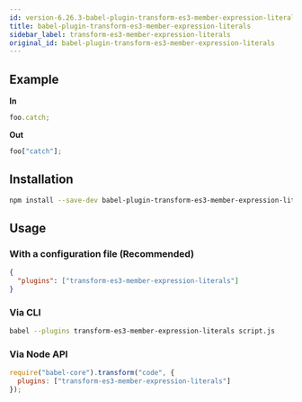 ```yaml
---
id: version-6.26.3-babel-plugin-transform-es3-member-expression-literals
title: babel-plugin-transform-es3-member-expression-literals
sidebar_label: transform-es3-member-expression-literals
original_id: babel-plugin-transform-es3-member-expression-literals
---
```


## Example

**In**

```javascript
foo.catch;
```

**Out**

```javascript
foo["catch"];
```

## Installation

```sh
npm install --save-dev babel-plugin-transform-es3-member-expression-literals
```

## Usage

### With a configuration file (Recommended)

```json
{
  "plugins": ["transform-es3-member-expression-literals"]
}
```

### Via CLI

```sh
babel --plugins transform-es3-member-expression-literals script.js
```

### Via Node API

```javascript
require("babel-core").transform("code", {
  plugins: ["transform-es3-member-expression-literals"]
});
```

